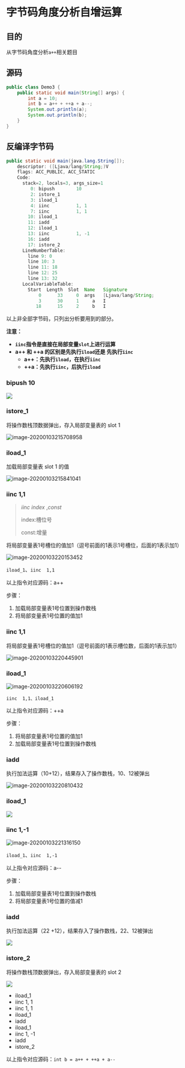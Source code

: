 # 字节码角度分析自增运算

## 目的

从字节码角度分析`a++`相关题目

## 源码

```java
public class Demo3 {
    public static void main(String[] args) {
        int a = 10;
        int b = a++ + ++a + a--;
        System.out.println(a);
        System.out.println(b);
    }
}
```

## 反编译字节码

```java
public static void main(java.lang.String[]);
    descriptor: ([Ljava/lang/String;)V
    flags: ACC_PUBLIC, ACC_STATIC
    Code:
      stack=2, locals=3, args_size=1
         0: bipush        10
         2: istore_1
         3: iload_1
         4: iinc          1, 1
         7: iinc          1, 1
        10: iload_1
        11: iadd
        12: iload_1
        13: iinc          1, -1
        16: iadd
        17: istore_2
      LineNumberTable:
        line 9: 0
        line 10: 3
        line 11: 18
        line 12: 25
        line 13: 32
      LocalVariableTable:
        Start  Length  Slot  Name   Signature
            0      33     0  args   [Ljava/lang/String;
            3      30     1     a   I
           18      15     2     b   I
```

以上非全部字节码，只列出分析要用到的部分。

**注意：**

* **`iinc`指令是直接在局部变量`slot`上进行运算**
* **a++ 和 ++a 的区别是先执行`iload`还是 先执行`iinc`**
  * **a++：先执行`iload`，在执行`iinc`**
  * **++a：先执行`iinc`，后执行`iload`**

### bipush  10

![](字节码角度分析自增运算.assets/image-20200103212926063.png)

### istore_1

将操作数栈顶数据弹出，存入局部变量表的 slot 1

![image-20200103215708958](字节码角度分析自增运算.assets/image-20200103215708958.png)

### iload_1

加载局部变量表 slot 1 的值

![image-20200103215841041](字节码角度分析自增运算.assets/image-20200103215841041.png)

### iinc   1,1

>*iinc*  *index* ,*const*
>
>index:槽位号
>
>const:增量

将局部变量表1号槽位的值加1（逗号前面的1表示1号槽位，后面的1表示加1）

![image-20200103220153452](字节码角度分析自增运算.assets/image-20200103220153452.png)

`iload_1`、`iinc  1,1`

以上指令对应源码：a++

步骤：

1. 加载局部变量表1号位置到操作数栈
2. 将局部变量表1号位置的值加1

### iinc  1,1

将局部变量表1号槽位的值加1（逗号前面的1表示槽位数，后面的1表示加1）

![image-20200103220445901](字节码角度分析自增运算.assets/image-20200103220445901.png)

### iload_1

![image-20200103220606192](字节码角度分析自增运算.assets/image-20200103220606192.png)

`iinc  1,1、iload_1`

以上指令对应源码：++a

步骤：

1. 将局部变量表1号位置的值加1
2. 加载局部变量表1号位置到操作数栈

### iadd

执行加法运算（10+12），结果存入了操作数栈，10、12被弹出

![image-20200103220810432](字节码角度分析自增运算.assets/image-20200103220810432.png)

### iload_1

![](字节码角度分析自增运算.assets/image-20200103221212127.png)

### iinc     1,-1

![image-20200103221316150](字节码角度分析自增运算.assets/image-20200103221316150.png)

`iload_1`、`iinc  1,-1`

以上指令对应源码：a--

步骤：

1. 加载局部变量表1号位置到操作数栈
2. 将局部变量表1号位置的值减1

### iadd

执行加法运算（22 +12），结果存入了操作数栈，22、12被弹出

![](字节码角度分析自增运算.assets/image-20200103221636359.png)

### istore_2

将操作数栈顶数据弹出，存入局部变量表的 slot 2

![](字节码角度分析自增运算.assets/image-20200103222732814.png)

* iload_1
* iinc  1, 1
* iinc  1, 1
* iload_1
* iadd
* iload_1
* iinc  1, -1
* iadd
* istore_2

以上指令对应源码：`int b = a++ + ++a + a--`